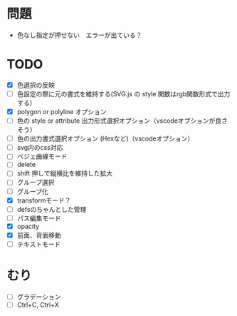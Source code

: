 # 問題
- 色なし指定が押せない　エラーが出ている？

# TODO
- [x] 色選択の反映
- [ ] 色設定の際に元の書式を維持する(SVG.js の style 関数はrgb関数形式で出力する)
- [x] polygon or polyline オプション
- [ ] 色の style or attribute 出力形式選択オプション（vscodeオプションが良さそう）
- [ ] 色の出力書式選択オプション (Hexなど)（vscodeオプション）
- [ ] svg内のcss対応
- [ ] ベジェ曲線モード
- [ ] delete
- [ ] shift 押しで縦横比を維持した拡大
- [ ] グループ選択
- [ ] グループ化
- [x] transformモード？
- [ ] defsのちゃんとした管理
- [ ] パス編集モード
- [x] opacity
- [x] 前面、背面移動
- [ ] テキストモード

# むり
- [ ] グラデーション
- [ ] Ctrl+C, Ctrl+X
